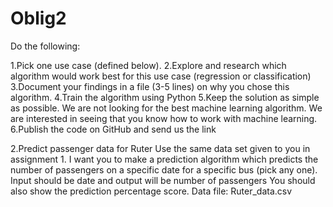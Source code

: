 # Oblig2

Do the following:

1.Pick one use case (defined below).
2.Explore and research which algorithm would work best for this use case (regression or classification)
3.Document your findings in a file (3-5 lines) on why you chose this algorithm.
4.Train the algorithm using Python
5.Keep the solution as simple as possible. We are not looking for the best machine learning algorithm. We are interested in seeing that you know how to work with machine learning.
6.Publish the code on GitHub and send us the link

2.Predict passenger data for Ruter Use the same data set given to you in assignment 1. I want you to make a prediction algorithm which predicts the number of passengers on a specific date for a specific bus (pick any one). Input should be date and output will be number of passengers You should also show the prediction percentage score. Data file: Ruter_data.csv
